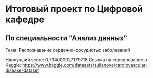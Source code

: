 # Итоговый проект по Цифровой кафедре
## По специальности "Анализ данных"
Тема: Распознавание сердечно-сосудистых заболеваний

Наилучший score: 0.734000027179718 
Ссылка на соревнование в Kaggle: https://www.kaggle.com/datasets/sulianova/cardiovascular-disease-dataset
